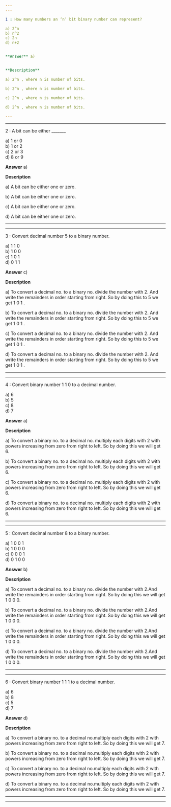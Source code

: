 ```yaml
---
---

1 : How many numbers an ‘n’ bit binary number can represent?

a) 2^n  
b) n^2  
c) 2n  
d) n+2  


**Answer** a)


**Description**

a) 2^n , where n is number of bits.

b) 2^n , where n is number of bits.

c) 2^n , where n is number of bits.

d) 2^n , where n is number of bits.

---
```

---


2 : A bit can be either _______

a) 1 or 0  
b) 1 or 2  
c) 2 or 3  
d) 8 or 9  


**Answer** a)


**Description**

a) A bit can be either one or zero.

b) A bit can be either one or zero.

c) A bit can be either one or zero.

d) A bit can be either one or zero.

---
---


3 : Convert decimal number 5 to a binary number.

a) 1 1 0  
b) 1 0 0  
c) 1 0 1  
d) 0 1 1  


**Answer** c)


**Description**

a) To convert a decimal no. to a binary no. divide the number with 2. And write the remainders in order starting from right. So by doing this to 5 we get  1 0 1 .

b) To convert a decimal no. to a binary no. divide the number with 2. And write the remainders in order starting from right. So by doing this to 5 we get  1 0 1 .

c) To convert a decimal no. to a binary no. divide the number with 2. And write the remainders in order starting from right. So by doing this to 5 we get  1 0 1 .

d) To convert a decimal no. to a binary no. divide the number with 2. And write the remainders in order starting from right. So by doing this to 5 we get  1 0 1 .

---
---


4 : Convert binary number 1 1 0 to a decimal number.

a) 6  
b) 5  
c) 8  
d) 7  


**Answer** a)


**Description**

a) To convert a binary no. to a decimal no. multiply each digits with 2 with powers increasing from zero from right to left. So by doing this we will get 6. 

b) To convert a binary no. to a decimal no. multiply each digits with 2 with powers increasing from zero from right to left. So by doing this we will get 6.  

c) To convert a binary no. to a decimal no. multiply each digits with 2 with powers increasing from zero from right to left. So by doing this we will get 6. 

d) To convert a binary no. to a decimal no. multiply each digits with 2 with powers increasing from zero from right to left. So by doing this we will get 6. 

---
---


5 : Convert decimal number 8 to a binary number.

a) 1 0 0 1  
b) 1 0 0 0  
c) 0 0 0 1  
d) 0 1 0 0  


**Answer** b)


**Description**

a) To convert a decimal no. to a binary no. divide the number with 2.And write the remainders in order starting from right. So by doing this we will get 1 0 0 0.

b) To convert a decimal no. to a binary no. divide the number with 2.And write the remainders in order starting from right. So by doing this we will get 1 0 0 0.

c) To convert a decimal no. to a binary no. divide the number with 2.And write the remainders in order starting from right. So by doing this we will get 1 0 0 0.

d) To convert a decimal no. to a binary no. divide the number with 2.And write the remainders in order starting from right. So by doing this we will get 1 0 0 0.

---
---


6 : Convert binary number 1 1 1 to a decimal number.

a) 6  
b) 8  
c) 5  
d) 7  


**Answer** d)


**Description**

a) To convert a binary no. to a decimal no.multiply each digits with 2 with powers increasing from zero from right to left. So by doing this we will get 7.

b) To convert a binary no. to a decimal no.multiply each digits with 2 with powers increasing from zero from right to left. So by doing this we will get 7.

c) To convert a binary no. to a decimal no.multiply each digits with 2 with powers increasing from zero from right to left. So by doing this we will get 7.

d) To convert a binary no. to a decimal no.multiply each digits with 2 with powers increasing from zero from right to left. So by doing this we will get 7.

---
---











